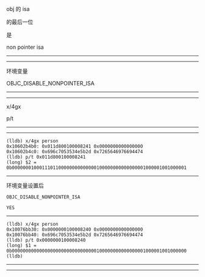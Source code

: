 obj 的 isa

的最后一位

是 

non pointer isa



<hr>


<hr>



环境变量


OBJC_DISABLE_NONPOINTER_ISA







<hr>


<hr>




x/4gx


p/t




<hr>


<hr>



```
(lldb) x/4gx person
0x10602b4b0: 0x011d800100008241 0x0000000000000000
0x10602b4c0: 0x696c7053534e5b2d 0x7265646976694474
(lldb) p/t 0x011d800100008241
(long) $2 = 0b0000000100011101100000000000000100000000000000001000001001000001
```



<hr>



环境变量设置后

`OBJC_DISABLE_NONPOINTER_ISA`



`YES`

<hr>



```
(lldb) x/4gx person
0x10076bb30: 0x0000000100008240 0x0000000000000000
0x10076bb40: 0x696c7053534e5b2d 0x7265646976694474
(lldb) p/t 0x0000000100008240
(long) $1 = 0b0000000000000000000000000000000100000000000000001000001001000000
(lldb) 
```



<hr>


<hr>



